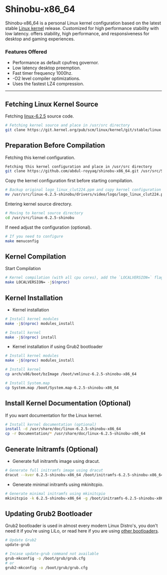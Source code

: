 # Shinobu-x86_64

Shinobu-x86_64 is a personal Linux kernel configuration based on the latest stable [Linux kernel](https://kernel.org) release.
Customized for high performance stability with low latency. offers stability, high performance, and responsiveness for desktop and gaming experiences.

### Features Offered

* Performance as default cpufreq governor.
* Low latency desktop preemption.
* Fast timer frequency 1000hz.
* -O2 level compiler optimizations.
* Uses the fastest LZ4 compression.

---

## Fetching Linux Kernel Source

Fetching [linux-6.2.5](https://git.kernel.org/pub/scm/linux/kernel/git/stable/linux.git/commit/?h=v6.2.5) source code.
 
```bash
# Fetching kernel source and place in /usr/src directory
git clone https://git.kernel.org/pub/scm/linux/kernel/git/stable/linux.git --depth 1 -b v6.2.5 /usr/src/linux-6.2.5-shinobu
```

## Preparation Before Compilation

Fetching this kernel configuration.

```bash
Fetching this kernel configuration and place in /usr/src directory
git clone https://github.com/abdul-royyaq/shinobu-x86_64.git /usr/src/Shinobu-x86_64
```

Copy the kernel configuration first before starting compilation.

```bash
# Backup original logo_linux_clut224.ppm and copy kernel configuration
mv /usr/src/linux-6.2.5-shinobu/drivers/video/logo/logo_linux_clut224.ppm /usr/src/linux-6.2.5-shinobu/drivers/video/logo/logo_linux_clut224.backup.ppm && cp -r /usr/src/Shinobu-x86_64/{.config,drivers,localversion} /usr/src/linux-6.2.5-shinobu
```

Entering kernel source directory.

```bash
# Moving to kernel source directory 
cd /usr/src/linux-6.2.5-shinobu
```

If need adjust the configuration (optional).

```bash
# If you need to configure
make menuconfig 
```

## Kernel Compilation

Start Compilation

```bash
# Kernel compilation (with all cpu cores), add the `LOCALVERSION=` flag at compile time to avoid the `+` that being added to the name automatically in updated source code
make LOCALVERSION= -j$(nproc)
```

## Kernel Installation

* Kernel installation

```bash
# Install kernel modules
make -j$(nproc) modules_install

# Install kernel
make -j$(nproc) install
```

* Kernel installation if using Grub2 bootloader

```bash
# Install kernel modules
make -j$(nproc) modules_install

# Install kernel
cp arch/x86/boot/bzImage /boot/vmlinuz-6.2.5-shinobu-x86_64

# Install System.map
cp System.map /boot/System.map-6.2.5-shinobu-x86_64
```

## Install Kernel Documentation (Optional)

If you want documentation for the Linux kernel.

```bash
# Install kernel documentation (optional)
install -d /usr/share/doc/linux-6.2.5-shinobu-x86_64
cp -r Documentation/* /usr/share/doc/linux-6.2.5-shinobu-x86_64
```

## Generate Initramfs (Optional)

* Generate full initramfs image using dracut.

```bash
# Generate full initramfs image using dracut
dracut --kver 6.2.5-shinobu-x86_64 /boot/initramfs-6.2.5-shinobu-x86_64.img
```

* Generate minimal initramfs using mkinitcpio.

```bash
# Generate minimal initramfs using mkinitcpio
mkinitcpio -k 6.2.5-shinobu-x86_64 -g /boot/initramfs-6.2.5-shinobu-x86_64.img
```

## Updating Grub2 Bootloader

Grub2 bootloader is used in almost every modern Linux Distro's, you don't need it if you're using LiLo, or read here if you are using [other bootloaders](https://wiki.archlinux.org/title/Category:Boot_loaders).

```bash
# Update Grub2
update-grub

# Incase update-grub command not available
grub-mkconfig -o /boot/grub/grub.cfg
# or
grub2-mkconfig -o /boot/grub/grub.cfg
```